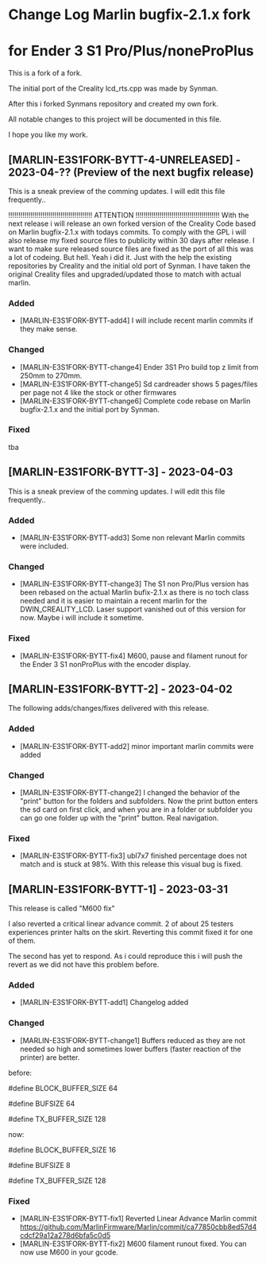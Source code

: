 # Change Log Marlin bugfix-2.1.x fork 
# for Ender 3 S1 Pro/Plus/noneProPlus
This is a fork of a fork.

The initial port of the Creality lcd_rts.cpp was made by Synman.

After this i forked Synmans repository and created my own fork.

All notable changes to this project will be documented in this file.

I hope you like my work.


## [MARLIN-E3S1FORK-BYTT-4-UNRELEASED] - 2023-04-?? (Preview of the next bugfix release)

This is a sneak preview of the comming updates. I will edit this file frequently..

!!!!!!!!!!!!!!!!!!!!!!!!!!!!!!!!!!!!!!!!!! ATTENTION !!!!!!!!!!!!!!!!!!!!!!!!!!!!!!!!!!!!!!!!!! 
With the next release i will release an own forked version of the Creality Code based on Marlin bugfix-2.1.x with todays commits.
To comply with the GPL i will also release my fixed source files to publicity within 30 days after release.
I want to make sure released source files are fixed as the port of all this was a lot of codeing.
But hell. Yeah i did it. Just with the help the existing repositories by Creality and the initial old port of Synman.
I have taken the original Creality files and upgraded/updated those to match with actual marlin.
 
### Added
- [MARLIN-E3S1FORK-BYTT-add4] I will include recent marlin commits if they make sense.

### Changed
- [MARLIN-E3S1FORK-BYTT-change4] Ender 3S1 Pro build top z limit from 250mm to 270mm.
- [MARLIN-E3S1FORK-BYTT-change5] Sd cardreader shows 5 pages/files per page not 4 like the stock or other firmwares
- [MARLIN-E3S1FORK-BYTT-change6] Complete code rebase on Marlin bugfix-2.1.x and the initial port by Synman.

### Fixed
tba


## [MARLIN-E3S1FORK-BYTT-3] - 2023-04-03

This is a sneak preview of the comming updates. I will edit this file frequently..
 
### Added
- [MARLIN-E3S1FORK-BYTT-add3] Some non relevant Marlin commits were included.

### Changed
- [MARLIN-E3S1FORK-BYTT-change3] The S1 non Pro/Plus version has been rebased on the actual Marlin bufix-2.1.x as there is no toch class needed and it is easier to maintain a recent marlin for the DWIN_CREALITY_LCD. Laser support vanished out of this version for now. Maybe i will include it sometime.

### Fixed
- [MARLIN-E3S1FORK-BYTT-fix4] M600, pause and filament runout for the Ender 3 S1 nonProPlus with the encoder display. 



## [MARLIN-E3S1FORK-BYTT-2] - 2023-04-02

The following adds/changes/fixes delivered with this release.
 
### Added
- [MARLIN-E3S1FORK-BYTT-add2] minor important marlin commits were added

### Changed
- [MARLIN-E3S1FORK-BYTT-change2] I changed the behavior of the "print" button for the folders and subfolders. Now the print button enters the sd card on first click, and when you are in a folder or subfolder you can go one folder up with the "print" button. Real navigation.

### Fixed
- [MARLIN-E3S1FORK-BYTT-fix3] ubl7x7 finished percentage does not match and is stuck at 98%. With this release this visual bug is fixed.



## [MARLIN-E3S1FORK-BYTT-1] - 2023-03-31
 
This release is called "M600 fix"

I also reverted a critical linear advance commit. 
2 of about 25 testers experiences printer halts on the skirt. 
Reverting this commit fixed it for one of them.

The second has yet to respond. As i could reproduce this i will push the revert as we did not have this problem before.
 
### Added
- [MARLIN-E3S1FORK-BYTT-add1] Changelog added

### Changed
- [MARLIN-E3S1FORK-BYTT-change1] Buffers reduced as they are not needed so high and sometimes lower buffers (faster reaction of the printer) are better.

before:

#define BLOCK_BUFFER_SIZE  64

#define BUFSIZE 64

#define TX_BUFFER_SIZE 128


now:

#define BLOCK_BUFFER_SIZE  16

#define BUFSIZE 8

#define TX_BUFFER_SIZE 128


### Fixed
- [MARLIN-E3S1FORK-BYTT-fix1] Reverted Linear Advance Marlin commit https://github.com/MarlinFirmware/Marlin/commit/ca77850cbb8ed57d4cdcf29a12a278d6bfa5c0d5
- [MARLIN-E3S1FORK-BYTT-fix2] M600 filament runout fixed. You can now use M600 in your gcode.
